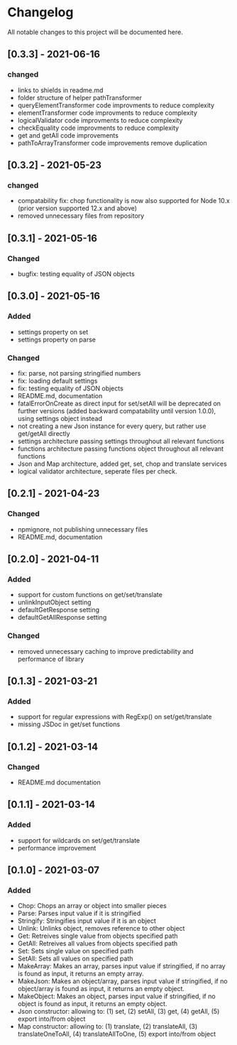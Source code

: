 # Changelog
All notable changes to this project will be documented here.

## [0.3.3] - 2021-06-16
### changed
- links to shields in readme.md
- folder structure of helper pathTransformer
- queryElementTransformer code improvments to reduce complexity
- elementTransformer code improvments to reduce complexity
- logicalValidator code improvments to reduce complexity
- checkEquality code improvments to reduce complexity
- get and getAll code improvements
- pathToArrayTransformer code improvements remove duplication


## [0.3.2] - 2021-05-23
### changed
- compatability fix: chop functionality is now also supported for Node 10.x (prior version supported 12.x and above)
- removed unnecessary files from repository

## [0.3.1] - 2021-05-16
### Changed
- bugfix: testing equality of JSON objects

## [0.3.0] - 2021-05-16
### Added
- settings property on set
- settings property on parse

### Changed
- fix: parse, not parsing stringified numbers
- fix: loading default settings
- fix: testing equality of JSON objects
- README.md, documentation
- fatalErrorOnCreate as direct input for set/setAll will be deprecated on further versions (added backward compatability until version 1.0.0), using settings object instead
- not creating a new Json instance for every query, but rather use get/getAll directly
- settings architecture passing settings throughout all relevant functions
- functions architecture passing functions object throughout all relevant functions
- Json and Map architecture, added get, set, chop and translate services
- logical validator architecture, seperate files per check.

## [0.2.1] - 2021-04-23
### Changed
- npmignore, not publishing unnecessary files
- README.md, documentation

## [0.2.0] - 2021-04-11
### Added
- support for custom functions on get/set/translate
- unlinkInputObject setting
- defaultGetResponse setting
- defaultGetAllResponse setting

### Changed
- removed unnecessary caching to improve predictability and performance of library


## [0.1.3] - 2021-03-21
### Added
- support for regular expressions with RegExp() on set/get/translate
- missing JSDoc in get/set functions


## [0.1.2] - 2021-03-14
### Changed
- README.md documentation

## [0.1.1] - 2021-03-14
### Added
- support for wildcards on set/get/translate
- performance improvement

## [0.1.0] - 2021-03-07
### Added
- Chop: Chops an array or object into smaller pieces
- Parse: Parses input value if it is stringified
- Stringify: Stringifies input value if it is an object
- Unlink: Unlinks object, removes reference to other object
- Get: Retreives single value from objects specified path
- GetAll: Retreives all values from objects specified path
- Set: Sets single value on specified path
- SetAll: Sets all values on specified path
- MakeArray: Makes an array, parses input value if stringified, if no array is found as input, it returns an empty array.
- MakeJson: Makes an object/array, parses input value if stringified, if no object/array is found as input, it returns an empty object.
- MakeObject: Makes an object, parses input value if stringified, if no object is found as input, it returns an empty object.
- Json constructor: allowing to: (1) set, (2) setAll, (3) get, (4) getAll, (5) export into/from object
- Map constructor:  allowing to: (1) translate, (2) translateAll, (3) translateOneToAll, (4) translateAllToOne, (5) export into/from object
